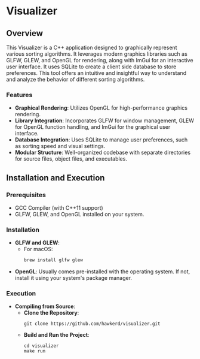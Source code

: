 # Visualizer

## Overview

This Visualizer is a C++ application designed to graphically represent various sorting algorithms. It leverages modern graphics libraries such as GLFW, GLEW, and OpenGL for rendering, along with ImGui for an interactive user interface. It uses SQLite to create a client side database to store preferences. This tool offers an intuitive and insightful way to understand and analyze the behavior of different sorting algorithms.

### Features

- **Graphical Rendering**: Utilizes OpenGL for high-performance graphics rendering.
- **Library Integration**: Incorporates GLFW for window management, GLEW for OpenGL function handling, and ImGui for the graphical user interface.
- **Database Integration**: Uses SQLite to manage user preferences, such as sorting speed and visual settings.
- **Modular Structure**: Well-organized codebase with separate directories for source files, object files, and executables.

## Installation and Execution

### Prerequisites
- GCC Compiler (with C++11 support)
- GLFW, GLEW, and OpenGL installed on your system.

### Installation

- **GLFW and GLEW**:
  - For macOS:
    ```bash
    brew install glfw glew
    ```
- **OpenGL**: Usually comes pre-installed with the operating system. If not, install it using your system's package manager.

### Execution

- **Compiling from Source**:
  - **Clone the Repository**:
    ```
    git clone https://github.com/hawkerd/visualizer.git
    ```
  - **Build and Run the Project**:
    ```
    cd visualizer
    make run
    ```

